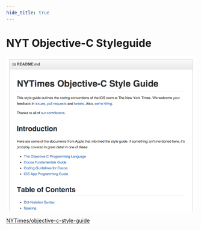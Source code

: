 ```yaml
---
hide_title: true
---
```


# NYT **Objective-C Styleguide**

![objective c styleguide](images/nyt.png)

[NYTimes/objective-c-style-guide](https://github.com/NYTimes/objective-c-style-guide)
